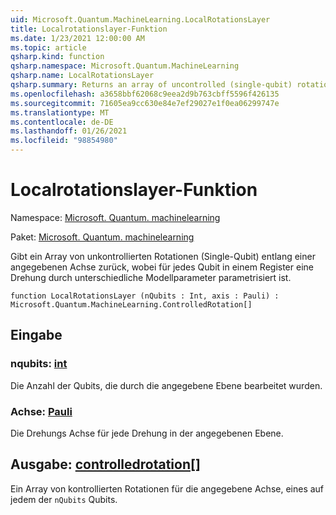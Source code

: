 ```yaml
---
uid: Microsoft.Quantum.MachineLearning.LocalRotationsLayer
title: Localrotationslayer-Funktion
ms.date: 1/23/2021 12:00:00 AM
ms.topic: article
qsharp.kind: function
qsharp.namespace: Microsoft.Quantum.MachineLearning
qsharp.name: LocalRotationsLayer
qsharp.summary: Returns an array of uncontrolled (single-qubit) rotations along a given axis, with one rotation for each qubit in a register, parameterized by distinct model parameters.
ms.openlocfilehash: a3658bbf62068c9eea2d9b763cbff5596f426135
ms.sourcegitcommit: 71605ea9cc630e84e7ef29027e1f0ea06299747e
ms.translationtype: MT
ms.contentlocale: de-DE
ms.lasthandoff: 01/26/2021
ms.locfileid: "98854980"
---
```

# <a name="localrotationslayer-function"></a>Localrotationslayer-Funktion

Namespace: [Microsoft. Quantum. machinelearning](xref:Microsoft.Quantum.MachineLearning)

Paket: [Microsoft. Quantum. machinelearning](https://nuget.org/packages/Microsoft.Quantum.MachineLearning)


Gibt ein Array von unkontrollierten Rotationen (Single-Qubit) entlang einer angegebenen Achse zurück, wobei für jedes Qubit in einem Register eine Drehung durch unterschiedliche Modellparameter parametrisiert ist.

```qsharp
function LocalRotationsLayer (nQubits : Int, axis : Pauli) : Microsoft.Quantum.MachineLearning.ControlledRotation[]
```


## <a name="input"></a>Eingabe

### <a name="nqubits--int"></a>nqubits: [int](xref:microsoft.quantum.lang-ref.int)

Die Anzahl der Qubits, die durch die angegebene Ebene bearbeitet wurden.


### <a name="axis--pauli"></a>Achse: [Pauli](xref:microsoft.quantum.lang-ref.pauli)

Die Drehungs Achse für jede Drehung in der angegebenen Ebene.



## <a name="output--controlledrotation"></a>Ausgabe: [controlledrotation](xref:Microsoft.Quantum.MachineLearning.ControlledRotation)[]

Ein Array von kontrollierten Rotationen für die angegebene Achse, eines auf jedem der `nQubits` Qubits.